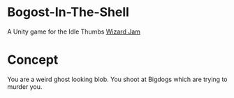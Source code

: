 # Bogost-In-The-Shell
 A Unity game for the Idle Thumbs [Wizard Jam](https://www.idlethumbs.net/forums/topic/9962-wizard-jam-idle-thumbs-game-jam-interest-gauge-chit-chat-corner/)

# Concept
You are a weird ghost looking blob. You shoot at Bigdogs which are trying to murder you.
